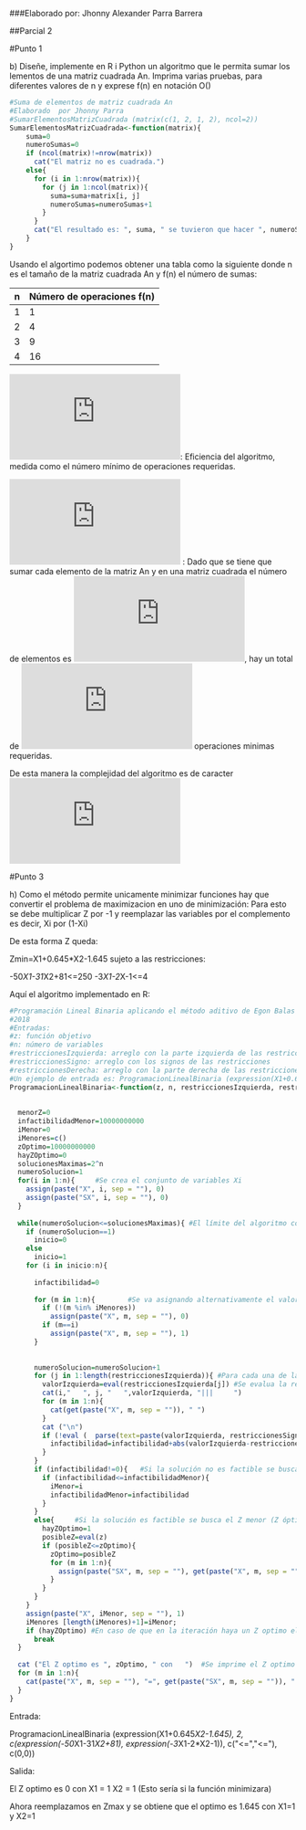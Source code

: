 ###Elaborado por: Jhonny Alexander Parra Barrera

##Parcial 2

#Punto 1

b) Diseñe, implemente en R i Python un algoritmo que le permita sumar los lementos de una matriz cuadrada An. Imprima varias pruebas, para diferentes valores de n y exprese f(n) en notación O()


```r
#Suma de elementos de matriz cuadrada An
#Elaborado  por Jhonny Parra
#SumarElementosMatrizCuadrada (matrix(c(1, 2, 1, 2), ncol=2))
SumarElementosMatrizCuadrada<-function(matrix){
    suma=0
    numeroSumas=0
    if (ncol(matrix)!=nrow(matrix))
      cat("El matriz no es cuadrada.")
    else{
      for (i in 1:nrow(matrix)){
        for (j in 1:ncol(matrix)){
          suma=suma+matrix[i, j]
          numeroSumas=numeroSumas+1
        }
      }
      cat("El resultado es: ", suma, " se tuvieron que hacer ", numeroSumas, " operaciones.")
    }    
}
```

Usando el algortimo podemos obtener una tabla como la siguiente donde n es el tamaño de la matriz cuadrada An y f(n) el número de sumas:

|  n | Número de operaciones f(n)  |
| ------------ | ------------ |
| 1  | 1  |
| 2 | 4  |
| 3  | 9  |
| 4  | 16   |




![imagen](https://latex.codecogs.com/gif.latex?%5Cbg_white%20f%5Cleft%28n%5Cright%29): Eficiencia del algoritmo, medida como el número mínimo de operaciones requeridas.


![imagen](https://latex.codecogs.com/gif.latex?%5Cbg_white%20f%5Cleft%28n%5Cright%29%3Dn%5E2) : Dado que se tiene que sumar cada elemento de la matriz An y en una matriz cuadrada el número de elementos es ![imagen](https://latex.codecogs.com/gif.latex?%5Cbg_white%20n%5E2), hay un total de ![imagen](https://latex.codecogs.com/gif.latex?%5Cbg_white%20n%5E2) operaciones minimas requeridas.

De esta manera la complejidad del algoritmo es de caracter ![imagen](https://latex.codecogs.com/gif.latex?%5Cbg_white%20O%5Cleft%28n%5E2%5Cright%29)




#Punto 3

h) Como el método permite unicamente minimizar funciones hay que convertir el problema de maximizacion en uno de minimización:
Para esto se debe multiplicar Z por -1 y reemplazar las variables por el complemento es decir, Xi por (1-Xi)

De esta forma Z queda:

Zmin=X1+0.645*X2-1.645
sujeto a las restricciones:

-50*X1-31*X2+81<=250
-3*X1-2*X-1<=4

Aquí el algoritmo implementado en R:

```r
#Programación Lineal Binaria aplicando el método aditivo de Egon Balas
#2018
#Entradas:
#z: función objetivo
#n: número de variables
#restriccionesIzquierda: arreglo con la parte izquierda de las restricciones
#restriccionesSigno: arreglo con los signos de las restricciones
#restriccionesDerecha: arreglo con la parte derecha de las restricciones
#Un ejemplo de entrada es: ProgramacionLinealBinaria (expression(X1+0.645*X2-1.645), 2, c(expression(-50*X1-31*X2+81), expression(-3*X1-2*X2-1)), c("<=","<="), c(0,0))
ProgramacionLinealBinaria<-function(z, n, restriccionesIzquierda, restriccionesSigno, restriccionesDerecha){
  
  
  menorZ=0
  infactibilidadMenor=10000000000
  iMenor=0
  iMenores=c()
  zOptimo=10000000000
  hayZOptimo=0
  solucionesMaximas=2^n
  numeroSolucion=1
  for(i in 1:n){     #Se crea el conjunto de variables Xi
    assign(paste("X", i, sep = ""), 0)    
    assign(paste("SX", i, sep = ""), 0) 
  }
  
  while(numeroSolucion<=solucionesMaximas){ #El límite del algoritmo corresponde a la soluciones máximas posibles del problema.
    if (numeroSolucion==1)
      inicio=0
    else
      inicio=1
    for (i in inicio:n){
      
      infactibilidad=0
      
      for (m in 1:n){        #Se va asignando alternativamente el valor de 1 a cada variable
        if (!(m %in% iMenores))
          assign(paste("X", m, sep = ""), 0)
        if (m==i)
          assign(paste("X", m, sep = ""), 1)
      }
      
      
      numeroSolucion=numeroSolucion+1
      for (j in 1:length(restriccionesIzquierda)){ #Para cada una de las restricciones a las que está sujeta el problema
        valorIzquierda=eval(restriccionesIzquierda[j]) #Se evalua la restricción
        cat(i,"   ", j, "   ",valorIzquierda, "|||     ")
        for (m in 1:n){
          cat(get(paste("X", m, sep = "")), " ")
        }
        cat ("\n")
        if (!eval (  parse(text=paste(valorIzquierda, restriccionesSigno[j],restriccionesDerecha[j]))  )){ #En caso de que no se cumpla se calcula la infactibilidad
          infactibilidad=infactibilidad+abs(valorIzquierda-restriccionesDerecha[j])
        }
      }
      if (infactibilidad!=0){   #Si la solución no es factible se busca la menor infactibilidad en la iteración
        if (infactibilidad<=infactibilidadMenor){
          iMenor=i
          infactibilidadMenor=infactibilidad
        }
      }
      else{     #Si la solución es factible se busca el Z menor (Z óptimo) de la iteración
        hayZOptimo=1
        posibleZ=eval(z)
        if (posibleZ<=zOptimo){
          zOptimo=posibleZ
          for (m in 1:n){
            assign(paste("SX", m, sep = ""), get(paste("X", m, sep = ""))) 
          }
        }
      }
    }
    assign(paste("X", iMenor, sep = ""), 1)
    iMenores [length(iMenores)+1]=iMenor;
    if (hayZOptimo) #En caso de que en la iteración haya un Z optimo el algoritmo ha terminado
      break
  }
  
  cat ("El Z optimo es ", zOptimo, " con   ")  #Se imprime el Z optimo y el valor que toman las variables Xi
  for (m in 1:n){
    cat(paste("X", m, sep = ""), "=", get(paste("SX", m, sep = "")), " ")
  }
}
```

Entrada:

ProgramacionLinealBinaria (expression(X1+0.645*X2-1.645), 2, c(expression(-50*X1-31*X2+81), expression(-3*X1-2*X2-1)), c("<=","<="), c(0,0))

Salida:

El Z optimo es  0  con   X1 = 1  X2 = 1  (Esto sería si la función  minimizara)

Ahora reemplazamos en Zmax y se obtiene que el optimo es 1.645 con X1=1 y X2=1


